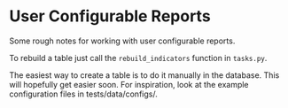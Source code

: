 User Configurable Reports
=========================

Some rough notes for working with user configurable reports.

To rebuild a table just call the `rebuild_indicators` function in `tasks.py`.

The easiest way to create a table is to do it manually in the database.
This will hopefully get easier soon.
For inspiration, look at the example configuration files in tests/data/configs/.
